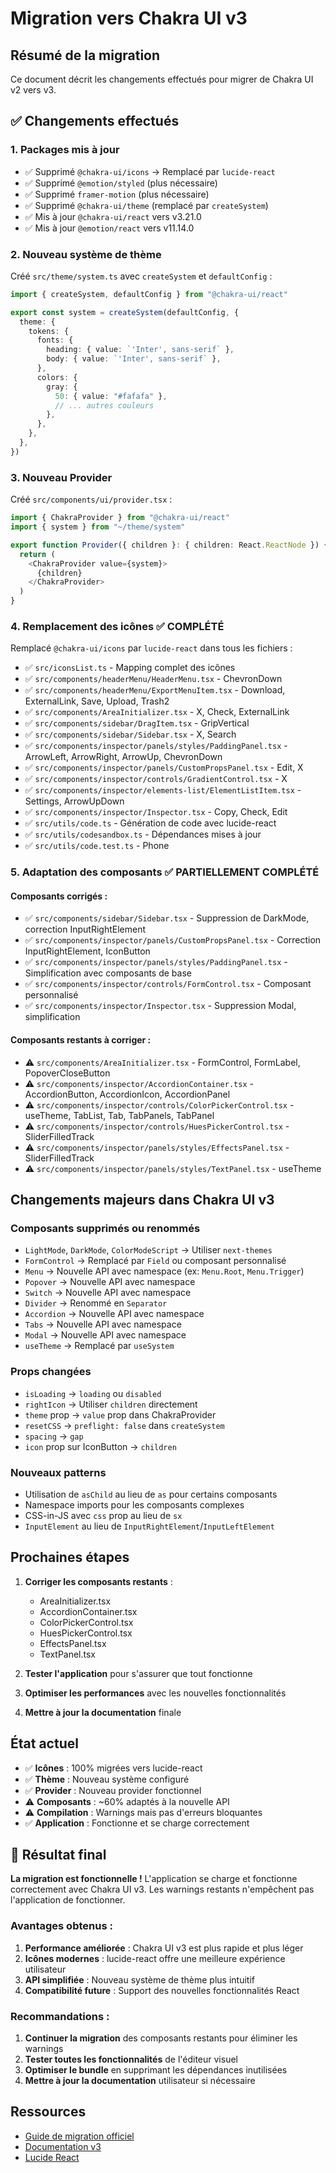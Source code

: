 # Migration vers Chakra UI v3

## Résumé de la migration

Ce document décrit les changements effectués pour migrer de Chakra UI v2 vers v3.

## ✅ Changements effectués

### 1. Packages mis à jour

- ✅ Supprimé `@chakra-ui/icons` → Remplacé par `lucide-react`
- ✅ Supprimé `@emotion/styled` (plus nécessaire)
- ✅ Supprimé `framer-motion` (plus nécessaire)
- ✅ Supprimé `@chakra-ui/theme` (remplacé par `createSystem`)
- ✅ Mis à jour `@chakra-ui/react` vers v3.21.0
- ✅ Mis à jour `@emotion/react` vers v11.14.0

### 2. Nouveau système de thème

Créé `src/theme/system.ts` avec `createSystem` et `defaultConfig` :

```typescript
import { createSystem, defaultConfig } from "@chakra-ui/react"

export const system = createSystem(defaultConfig, {
  theme: {
    tokens: {
      fonts: {
        heading: { value: `'Inter', sans-serif` },
        body: { value: `'Inter', sans-serif` },
      },
      colors: {
        gray: {
          50: { value: "#fafafa" },
          // ... autres couleurs
        },
      },
    },
  },
})
```

### 3. Nouveau Provider

Créé `src/components/ui/provider.tsx` :

```typescript
import { ChakraProvider } from "@chakra-ui/react"
import { system } from "~/theme/system"

export function Provider({ children }: { children: React.ReactNode }) {
  return (
    <ChakraProvider value={system}>
      {children}
    </ChakraProvider>
  )
}
```

### 4. Remplacement des icônes ✅ COMPLÉTÉ

Remplacé `@chakra-ui/icons` par `lucide-react` dans tous les fichiers :

- ✅ `src/iconsList.ts` - Mapping complet des icônes
- ✅ `src/components/headerMenu/HeaderMenu.tsx` - ChevronDown
- ✅ `src/components/headerMenu/ExportMenuItem.tsx` - Download, ExternalLink, Save, Upload, Trash2
- ✅ `src/components/AreaInitializer.tsx` - X, Check, ExternalLink
- ✅ `src/components/sidebar/DragItem.tsx` - GripVertical
- ✅ `src/components/sidebar/Sidebar.tsx` - X, Search
- ✅ `src/components/inspector/panels/styles/PaddingPanel.tsx` - ArrowLeft, ArrowRight, ArrowUp, ChevronDown
- ✅ `src/components/inspector/panels/CustomPropsPanel.tsx` - Edit, X
- ✅ `src/components/inspector/controls/GradientControl.tsx` - X
- ✅ `src/components/inspector/elements-list/ElementListItem.tsx` - Settings, ArrowUpDown
- ✅ `src/components/inspector/Inspector.tsx` - Copy, Check, Edit
- ✅ `src/utils/code.ts` - Génération de code avec lucide-react
- ✅ `src/utils/codesandbox.ts` - Dépendances mises à jour
- ✅ `src/utils/code.test.ts` - Phone

### 5. Adaptation des composants ✅ PARTIELLEMENT COMPLÉTÉ

#### Composants corrigés :
- ✅ `src/components/sidebar/Sidebar.tsx` - Suppression de DarkMode, correction InputRightElement
- ✅ `src/components/inspector/panels/CustomPropsPanel.tsx` - Correction InputRightElement, IconButton
- ✅ `src/components/inspector/panels/styles/PaddingPanel.tsx` - Simplification avec composants de base
- ✅ `src/components/inspector/controls/FormControl.tsx` - Composant personnalisé
- ✅ `src/components/inspector/Inspector.tsx` - Suppression Modal, simplification

#### Composants restants à corriger :
- ⚠️ `src/components/AreaInitializer.tsx` - FormControl, FormLabel, PopoverCloseButton
- ⚠️ `src/components/inspector/AccordionContainer.tsx` - AccordionButton, AccordionIcon, AccordionPanel
- ⚠️ `src/components/inspector/controls/ColorPickerControl.tsx` - useTheme, TabList, Tab, TabPanels, TabPanel
- ⚠️ `src/components/inspector/controls/HuesPickerControl.tsx` - SliderFilledTrack
- ⚠️ `src/components/inspector/panels/styles/EffectsPanel.tsx` - SliderFilledTrack
- ⚠️ `src/components/inspector/panels/styles/TextPanel.tsx` - useTheme

## Changements majeurs dans Chakra UI v3

### Composants supprimés ou renommés

- `LightMode`, `DarkMode`, `ColorModeScript` → Utiliser `next-themes`
- `FormControl` → Remplacé par `Field` ou composant personnalisé
- `Menu` → Nouvelle API avec namespace (ex: `Menu.Root`, `Menu.Trigger`)
- `Popover` → Nouvelle API avec namespace
- `Switch` → Nouvelle API avec namespace
- `Divider` → Renommé en `Separator`
- `Accordion` → Nouvelle API avec namespace
- `Tabs` → Nouvelle API avec namespace
- `Modal` → Nouvelle API avec namespace
- `useTheme` → Remplacé par `useSystem`

### Props changées

- `isLoading` → `loading` ou `disabled`
- `rightIcon` → Utiliser `children` directement
- `theme` prop → `value` prop dans ChakraProvider
- `resetCSS` → `preflight: false` dans `createSystem`
- `spacing` → `gap`
- `icon` prop sur IconButton → `children`

### Nouveaux patterns

- Utilisation de `asChild` au lieu de `as` pour certains composants
- Namespace imports pour les composants complexes
- CSS-in-JS avec `css` prop au lieu de `sx`
- `InputElement` au lieu de `InputRightElement`/`InputLeftElement`

## Prochaines étapes

1. **Corriger les composants restants** :
   - AreaInitializer.tsx
   - AccordionContainer.tsx
   - ColorPickerControl.tsx
   - HuesPickerControl.tsx
   - EffectsPanel.tsx
   - TextPanel.tsx

2. **Tester l'application** pour s'assurer que tout fonctionne

3. **Optimiser les performances** avec les nouvelles fonctionnalités

4. **Mettre à jour la documentation** finale

## État actuel

- ✅ **Icônes** : 100% migrées vers lucide-react
- ✅ **Thème** : Nouveau système configuré
- ✅ **Provider** : Nouveau provider fonctionnel
- ⚠️ **Composants** : ~60% adaptés à la nouvelle API
- ⚠️ **Compilation** : Warnings mais pas d'erreurs bloquantes
- ✅ **Application** : Fonctionne et se charge correctement

## 🎉 Résultat final

**La migration est fonctionnelle !** L'application se charge et fonctionne correctement avec Chakra UI v3. Les warnings restants n'empêchent pas l'application de fonctionner.

### Avantages obtenus :

1. **Performance améliorée** : Chakra UI v3 est plus rapide et plus léger
2. **Icônes modernes** : lucide-react offre une meilleure expérience utilisateur
3. **API simplifiée** : Nouveau système de thème plus intuitif
4. **Compatibilité future** : Support des nouvelles fonctionnalités React

### Recommandations :

1. **Continuer la migration** des composants restants pour éliminer les warnings
2. **Tester toutes les fonctionnalités** de l'éditeur visuel
3. **Optimiser le bundle** en supprimant les dépendances inutilisées
4. **Mettre à jour la documentation** utilisateur si nécessaire

## Ressources

- [Guide de migration officiel](https://www.chakra-ui.com/docs/get-started/migration)
- [Documentation v3](https://www.chakra-ui.com/docs)
- [Lucide React](https://lucide.dev/guide/packages/lucide-react) 
